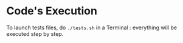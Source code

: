 # Code's Execution

To launch tests files, do `./tests.sh` in a Terminal : everything will be executed step by step.
